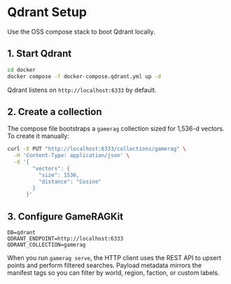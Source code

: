 # Qdrant Setup

Use the OSS compose stack to boot Qdrant locally.

## 1. Start Qdrant

```bash
cd docker
docker compose -f docker-compose.qdrant.yml up -d
```

Qdrant listens on `http://localhost:6333` by default.

## 2. Create a collection

The compose file bootstraps a `gamerag` collection sized for 1,536-d vectors. To create it manually:

```bash
curl -X PUT "http://localhost:6333/collections/gamerag" \
  -H 'Content-Type: application/json' \
  -d '{
        "vectors": {
          "size": 1536,
          "distance": "Cosine"
        }
      }'
```

## 3. Configure GameRAGKit

```env
DB=qdrant
QDRANT_ENDPOINT=http://localhost:6333
QDRANT_COLLECTION=gamerag
```

When you run `gamerag serve`, the HTTP client uses the REST API to upsert points and perform filtered searches. Payload metadata mirrors the manifest tags so you can filter by world, region, faction, or custom labels.
